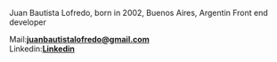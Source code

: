 Juan Bautista Lofredo, born in 2002, Buenos Aires, Argentin
Front end developer

Mail:**juanbautistalofredo@gmail.com**
<br/>
Linkedin:**<a href="https://linkedin.com/in/https://www.linkedin.com/in/juan-lofredo" target="blank">Linkedin</a>**




